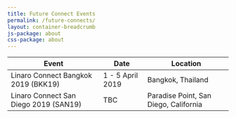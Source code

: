 ```yaml
---
title: Future Connect Events
permalink: /future-connects/
layout: container-breadcrumb
js-package: about
css-package: about
---
```

<div class="col-xs-12" markdown="1">

| Event | Date | Location |
|-------|------|----------|
| Linaro Connect Bangkok 2019 (BKK19) | 1 - 5  April 2019 | Bangkok, Thailand |
| Linaro Connect San Diego 2019 (SAN19) | TBC | Paradise Point, San Diego, California |

</div>
